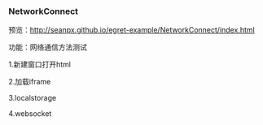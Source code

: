 
### NetworkConnect

预览：http://seanpx.github.io/egret-example/NetworkConnect/index.html

功能：网络通信方法测试

1.新建窗口打开html

2.加载iframe

3.localstorage

4.websocket


